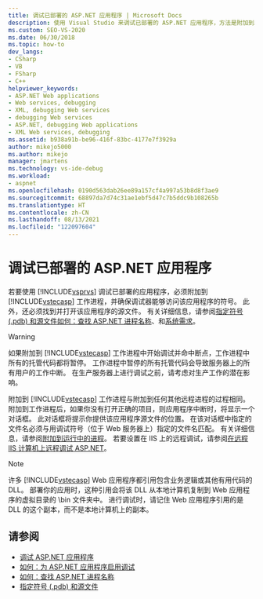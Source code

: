 ```yaml
---
title: 调试已部署的 ASP.NET 应用程序 | Microsoft Docs
description: 使用 Visual Studio 来调试已部署的 ASP.NET 应用程序，方法是附加到工作进程并确保调试器可以访问该应用程序的符号。
ms.custom: SEO-VS-2020
ms.date: 06/30/2018
ms.topic: how-to
dev_langs:
- CSharp
- VB
- FSharp
- C++
helpviewer_keywords:
- ASP.NET Web applications
- Web services, debugging
- XML, debugging Web services
- debugging Web services
- ASP.NET, debugging Web applications
- XML Web services, debugging
ms.assetid: b938a91b-be96-416f-83bc-4177e7f3929a
author: mikejo5000
ms.author: mikejo
manager: jmartens
ms.technology: vs-ide-debug
ms.workload:
- aspnet
ms.openlocfilehash: 0190d563dab26ee89a157cf4a997a53b8d8f3ae9
ms.sourcegitcommit: 68897da7d74c31ae1ebf5d47c7b5ddc9b108265b
ms.translationtype: HT
ms.contentlocale: zh-CN
ms.lasthandoff: 08/13/2021
ms.locfileid: "122097604"
---
```

# <a name="debugging-deployed-aspnet-applications"></a>调试已部署的 ASP.NET 应用程序
若要使用 [!INCLUDE[vsprvs](../code-quality/includes/vsprvs_md.md)] 调试已部署的应用程序，必须附加到 [!INCLUDE[vstecasp](../code-quality/includes/vstecasp_md.md)] 工作进程，并确保调试器能够访问该应用程序的符号。 此外，还必须找到并打开该应用程序的源文件。 有关详细信息，请参阅[指定符号 (.pdb) 和源文件](../debugger/specify-symbol-dot-pdb-and-source-files-in-the-visual-studio-debugger.md)[如何：查找 ASP.NET 进程名称](../debugger/how-to-find-the-name-of-the-aspnet-process.md)、和[系统需求](../debugger/aspnet-debugging-system-requirements.md)。

> [!WARNING]
> 如果附加到 [!INCLUDE[vstecasp](../code-quality/includes/vstecasp_md.md)] 工作进程中开始调试并命中断点，工作进程中所有的托管代码都将暂停。 工作进程中暂停的所有托管代码会导致服务器上的所有用户的工作中断。 在生产服务器上进行调试之前，请考虑对生产工作的潜在影响。

附加到 [!INCLUDE[vstecasp](../code-quality/includes/vstecasp_md.md)] 工作进程与附加到任何其他远程进程的过程相同。 附加到工作进程后，如果你没有打开正确的项目，则应用程序中断时，将显示一个对话框。 此对话框将提示你提供该应用程序源文件的位置。 在该对话框中指定的文件名必须与用调试符号（位于 Web 服务器上）指定的文件名匹配。 有关详细信息，请参阅[附加到运行中的进程](../debugger/attach-to-running-processes-with-the-visual-studio-debugger.md)。 若要设置在 IIS 上的远程调试，请参阅[在远程 IIS 计算机上远程调试 ASP.NET](../debugger/remote-debugging-aspnet-on-a-remote-iis-computer.md)。

> [!NOTE]
> 许多 [!INCLUDE[vstecasp](../code-quality/includes/vstecasp_md.md)] Web 应用程序都引用包含业务逻辑或其他有用代码的 DLL。 部署你的应用时，这种引用会将该 DLL 从本地计算机复制到 Web 应用程序的虚拟目录的 \bin 文件夹中。 进行调试时，请记住 Web 应用程序引用的是 DLL 的这个副本，而不是本地计算机上的副本。

## <a name="see-also"></a>请参阅
- [调试 ASP.NET 应用程序](../debugger/how-to-enable-debugging-for-aspnet-applications.md)
- [如何：为 ASP.NET 应用程序启用调试](../debugger/how-to-enable-debugging-for-aspnet-applications.md)
- [如何：查找 ASP.NET 进程名称](../debugger/how-to-find-the-name-of-the-aspnet-process.md)
- [指定符号 (.pdb) 和源文件](../debugger/specify-symbol-dot-pdb-and-source-files-in-the-visual-studio-debugger.md)